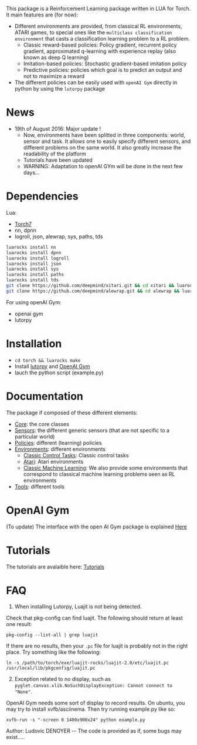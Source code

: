 
This package is a Reinforcement Learning package written in LUA for Torch. It main features are (for now):
* Different environments are provided, from classical RL environments, ATARI games, to special ones like the `multiclass classification environment` that casts a classification learning problem to a RL problem.  
  * Classic reward-based policies: Policy gradient, recurrent policy gradient, approximated q-learning with experience replay (also known as deep Q learning)
  * Imitation-based policies: Stochastic gradient-based imitation policy
  * Predictive policies: policies which goal is to predict an output and not to maximize a reward
* The different policies can be easily used with `openAI Gym` directly in python by using the `lutorpy` package

# News
* 19th of August 2016: Major update ! 
  * Now, environments have been splitted in three components: world, sensor and task. It allows one to easily specify different sensors, and different problems on the same world. It also greatly increase the readability of the platform
  * Tutorials have been updated
  * WARNING: Adaptation to openAI GYm will be done in the next few days...

# Dependencies

Lua: 
* [Torch7](http://torch.ch/docs/getting-started.html#_)
* nn, dpnn
* logroll, json, alewrap, sys, paths, tds
```bash
luarocks install nn
luarocks install dpnn
luarocks install logroll
luarocks install json
luarocks install sys
luarocks install paths
luarocks install tds
git clone https://github.com/deepmind/xitari.git && cd xitari && luarocks make && cd .. && rm -rf xitari
git clone https://github.com/deepmind/alewrap.git && cd alewrap && luarocks make && cd .. && rm -rf alewrap
```

For using openAI Gym:
* openai gym
* lutorpy

# Installation

* `cd torch && luarocks make`
* Install [lutorpy](https://github.com/imodpasteur/lutorpy) and [OpenAI Gym](https://gym.openai.com/)
* lauch the python script (example.py)

# Documentation

The package if composed of these different elements:
* [Core](doc/core.md): the core classes
* [Sensors](doc/sensors.md): the different generic sensors (that are not specific to a particular world)
* [Policies](doc/policies.md): different (learning) policies
* [Environments](doc/environments.md): different environments
  * [Classic Control Tasks](doc/env_classiccontrol.md): Classic control tasks
  * [Atari](doc/env_atari.md): Atari environments
  * [Classic Machine Learning](doc/env_classicmachinelearning.md): We also provide some environments that correspond to classical machine learning problems seen as RL environments 
* [Tools](doc/tools.md): different tools

# OpenAI Gym

(To update) The interface with the open AI Gym package is explained [Here](doc/openai.md)

# Tutorials

The tutorials are avalaible here: [Tutorials](doc/tutorials.md)

# FAQ

1. When installing Lutorpy, Luajit is not being detected.

Check that pkg-config can find luajit. The following should return at least one result:

```
pkg-config --list-all | grep luajit
```

If there are no results, then your `.pc` file for luajit is probably not in the right place. Try something like the following:

```
ln -s /path/to/torch/exe/luajit-rocks/luajit-2.0/etc/luajit.pc /usr/local/lib/pkgconfig/luajit.pc
```

2. Exception related to no display, such as `pyglet.canvas.xlib.NoSuchDisplayException: Cannot connect to "None"`.

OpenAI Gym needs some sort of display to record results. On ubuntu, you may try to install xvfb/asciinema. Then try running example.py like so:

```
xvfb-run -s "-screen 0 1400x900x24" python example.py
```

Author: Ludovic DENOYER -- The code is provided as if, some bugs may exist.....
